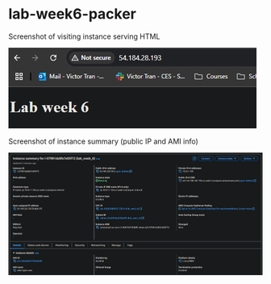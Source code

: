 # lab-week6-packer

Screenshot of visiting instance serving HTML

![Screenshot](./screenshots/serving_html.png)

Screenshot of instance summary (public IP and AMI info)

![Screenshot](./screenshots/instance_summary.png)
